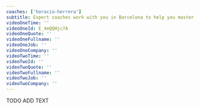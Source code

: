 ```yaml
---
coaches: ['horacio-herrera']
subtitle: Expert coaches work with you in Barcelona to help you master React without having to cut into valuable work-days
videoOneTime: ''
videoOneId: E_4eQQHjc7A
videoOneQuote: ''
videoOneFullname: ''
videoOneJob: ''
videoOneCompany: ''
videoTwoTime: ''
videoTwoId: ''
videoTwoQuote: ''
videoTwoFullname: ''
videoTwoJob: ''
videoTwoCompany: ''
---
```


TODO ADD TEXT
